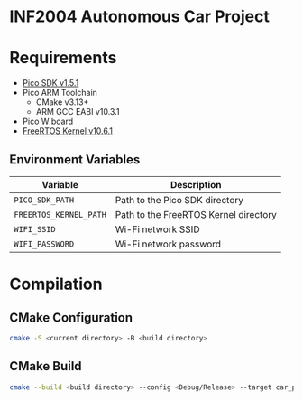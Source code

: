 # INF2004 Autonomous Car Project

# Requirements
- [Pico SDK v1.5.1](https://github.com/raspberrypi/pico-sdk/)
- Pico ARM Toolchain
    - CMake v3.13+
    - ARM GCC EABI v10.3.1
- Pico W board
- [FreeRTOS Kernel v10.6.1](https://github.com/FreeRTOS/FreeRTOS-Kernel/releases/tag/V10.6.1)

## Environment Variables

| Variable | Description |
| -- | -- |
| `PICO_SDK_PATH` | Path to the Pico SDK directory |
| `FREERTOS_KERNEL_PATH` | Path to the FreeRTOS Kernel directory |
| `WIFI_SSID` | Wi-Fi network SSID |
| `WIFI_PASSWORD` | Wi-Fi network password |


# Compilation

## CMake Configuration
```bash
cmake -S <current directory> -B <build directory>
```

## CMake Build
```bash
cmake --build <build directory> --config <Debug/Release> --target car_project -j 18 --
```